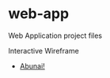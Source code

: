 web-app
=======

Web Application project files

Interactive Wireframe

- [Abunai!](http://invis.io/2G43CHQX)
